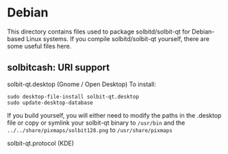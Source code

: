 
Debian
====================
This directory contains files used to package solbitd/solbit-qt
for Debian-based Linux systems. If you compile solbitd/solbit-qt yourself, there are some useful files here.

## solbitcash: URI support ##


solbit-qt.desktop  (Gnome / Open Desktop)
To install:

	sudo desktop-file-install solbit-qt.desktop
	sudo update-desktop-database

If you build yourself, you will either need to modify the paths in
the .desktop file or copy or symlink your solbit-qt binary to `/usr/bin`
and the `../../share/pixmaps/solbit128.png` to `/usr/share/pixmaps`

solbit-qt.protocol (KDE)


